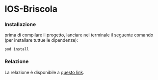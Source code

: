 # IOS-Briscola


### Installazione

prima di compilare il progetto, lanciare nel terminale il seguente comando (per installare tuttue le dipendenze):
```
pod install
```


### Relazione

La relazione è disponibile a [questo link](https://github.com/contimatteo/briscola/blob/master/Report/Relazione%20progetto%20LAM%202018-2019.pdf).
